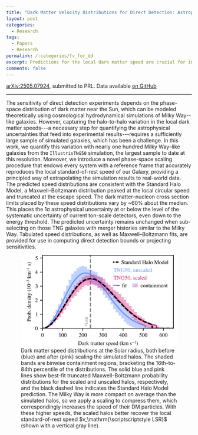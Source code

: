 ```yaml
---
title: "Dark Matter Velocity Distributions for Direct Detection: Astrophysical Uncertainties are Smaller Than They Appear"
layout: post
categories:
  - Research
tags:
  - Papers
  - Research
permalink: /:categories/fv_for_dd
excerpt: Predictions for the local dark matter speed are crucial for interpreting the data from direct detection experiments, but the current state of the art fails to properly quantify astrophysical uncertainties. I address this shortcoming using the largest, highest-resolution simulation to date, definitively characterizing halo-to-halo variance. I propose a novel analysis procedure that dramatically improves the precision of our prediction compared to previous studies, on par with other systematics.
comments: false
---
```


<a href="https://ui.adsabs.harvard.edu/abs/2025arXiv250507924F/abstract">arXiv:2505.07924</a>, submitted to PRL. Data available <a href='https://github.com/folsomde/DM_velocity_distributions'>on GitHub</a>

---

The sensitivity of direct detection experiments depends on the phase-space distribution of dark matter near the Sun, which can be modeled theoretically using cosmological hydrodynamical simulations of Milky Way--like galaxies. However, capturing the halo-to-halo variation in the local dark matter speeds---a necessary step for quantifying the astrophysical uncertainties that feed into experimental results---requires a sufficiently large sample of simulated galaxies, which has been a challenge. In this work, we quantify this variation with nearly one hundred Milky Way&ndash;like galaxies from the `IllustrisTNG50` simulation, the largest sample to date at this resolution. Moreover, we introduce a novel phase-space scaling procedure that endows every system with a reference frame that accurately reproduces the local standard-of-rest speed of our Galaxy, providing a principled way of extrapolating the simulation results to real-world data. The predicted speed distributions are consistent with the Standard Halo Model, a Maxwell&ndash;Boltzmann distribution peaked at the local circular speed and truncated at the escape speed. The dark matter&ndash;nucleon cross section limits placed by these speed distributions vary by ~60% about the median. This places the 1&#963; astrophysical uncertainty at or below the level of the systematic uncertainty of current ton-scale detectors, even down to the energy threshold. The predicted uncertainty remains unchanged when sub-selecting on those TNG galaxies with merger histories similar to the Milky Way. Tabulated speed distributions, as well as Maxwell&ndash;Boltzmann fits, are provided for use in computing direct detection bounds or projecting sensitivities.

<figure>
  <img src="/assets/research/2505_thumb.png" alt="The inferred v max and r max for the Fornax dwarf spheroidal, in two different feedback models.">
  <figcaption class='message'>Dark matter speed distributions at the Solar radius, both before (blue) and after (pink) scaling the simulated halos. The shaded bands are binwise containment regions, bracketing the 16th-to-84th percentile of the distributions. The solid blue and pink lines show best-fit truncated Maxwell&ndash;Boltzmann probability distributions for the scaled and unscaled halos, respectively, and the black dashed line indicates the Standard Halo Model prediction. The Milky Way is more compact on average than the simulated halos, so we apply a scaling to compress them, which correspondingly increases the speed of their DM particles. With these higher speeds, the scaled halos better recover the local standard-of-rest speed $v_\mathrm{\scriptscriptstyle LSR}$ (shown with a vertical gray line).</figcaption>
</figure>